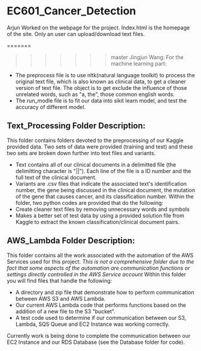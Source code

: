 # EC601_Cancer_Detection


Arjun
Worked on the webpage for the project. Index.html is the homepage of the site. Only an user can upload/download text files. 

=======
>>>>>>> master
Jingjun Wang:
For the machine learning part: 
- The preprocess file is to use nltk(natural language toolkit) to process the original text file, which is also known as clinical data, to get a cleaner version of text file. The object is to get exclude the influence of those unrelated words, such as "a, the", those common english words.
- The run_modle file is to fit our data into sikit learn model, and test the accuracy of different model.

## Text_Processing Folder Description:
This folder contains folders devoted to the preprocessing of our Kaggle provided data. Two sets of data were provided (training and test) and these two sets are broken down further into text files and variants.
- Text contains all of our clinical documents in a delimitted file (the delimitting character is "||"). Each line of the file is a ID number and the full text of the clinical document.
- Variants are .csv files that indicate the associated text's identification number, the gene being discussed in the clinical document, the mutation of the gene that causes cancer, and its classification number.
Within the folder, two python codes are provided that do the following:
- Create cleaner text files by removing unnecessary words and symbols
- Makes a better set of test data by using a provided solution file from Kaggle to extract the known classification/clinical document pairs.

## AWS_Lambda Folder Description:
This folder contains all the work associated with the automation of the AWS Services used for this project. *This is not a comprehensive folder due to the fact that some aspects of the automation are communication functions or settings directly controlled in the AWS Service account* Within this folder you will find files that handle the following:
- A directory and zip file that demonstrate how to perform communication between AWS S3 and AWS Lambda.
- Our current AWS Lambda code that performs functions based on the addition of a new file to the S3 "bucket".
- A test code used to determine if our communication between our S3, Lambda, SQS Queue and EC2 Instance was working correctly.

Currently work is being done to complete the communication between our EC2 Instance and our RDS Database (see the Database folder for code).

